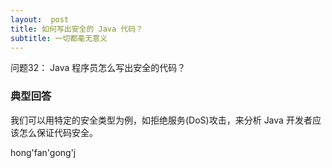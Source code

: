 ```yaml
---
layout:  post
title: 如何写出安全的 Java 代码？
subtitle: 一切都毫无意义
---
```

问题32： Java 程序员怎么写出安全的代码？

### 典型回答
我们可以用特定的安全类型为例，如拒绝服务(DoS)攻击，来分析 Java 开发者应该怎么保证代码安全。

hong'fan'gong'j
